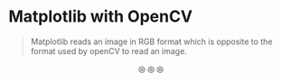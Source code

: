 # Matplotlib with OpenCV
>Matplotlib reads an image in RGB format which is opposite to the format used by openCV to read an image.

<p align="center">
&#9678; &#9678; &#9678;
</p>
